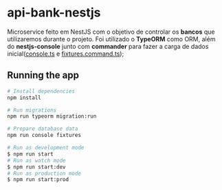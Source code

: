 # api-bank-nestjs
Microservice feito em NestJS com o objetivo de controlar os **bancos** que utilizaremos durante o projeto. 
Foi utilizado o **TypeORM** como ORM, além do **nestjs-console** junto com **commander** para fazer a carga de dados inicial([console.ts](https://github.com/VictorMagalhaesSales/microsservices-banks-parent/blob/master/api-bank-nestjs/src/console.ts) e [fixtures.command.ts](https://github.com/VictorMagalhaesSales/microsservices-banks-parent/blob/master/api-bank-nestjs/src/utils/fixtures/fixtures.command.ts));

## Running the app
```bash
# Install dependencies
npm install

# Run migrations
npm run typeorm migration:run

# Prepare database data
npm run console fixtures

# Run as development mode
$ npm run start
# Run as watch mode
$ npm run start:dev
# Run as production mode
$ npm run start:prod
```
